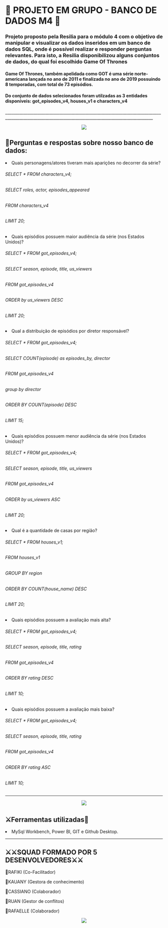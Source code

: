 # 🤺 PROJETO EM GRUPO - BANCO DE DADOS M4 🤺

<h3> Projeto proposto pela Resilia para o módulo 4 com o objetivo de manipular e visualizar os dados inseridos em um banco de dados SQL, onde é possível realizar e responder perguntas relevantes. 
Para isto, a Resilia disponibilizou alguns conjuntos de dados, do qual foi escolhido Game Of Thrones </h3>
 
 
<h4> Game Of Thrones, também apelidada como GOT é uma série norte-americana lançada no ano de 2011 e finalizada no ano de 2019 possuindo 8 temporadas, com total de 73 episódios. </h4>
<p> <h4>Do conjunto de dados selecionados foram utilzadas as 3 entidades disponíveis: got_episodes_v4, houses_v1 e characters_v4 </h4> <p/> 
________________________________________________________________________________________________________________________________________________________

  
     
     
     
<div align="center"><img src = "https://github.com/Rfknzg/M4---Projeto-em-Grupo-Resilia-/blob/main/IMG/GameofThrones%20FOTO%20PRINCIPAL.jpg?raw=true"></div>







<h2> 🤺Perguntas e respostas sobre nosso banco de dados: </h2>


<li>Quais personagens/atores tiveram mais aparições no decorrer da série? </li>

<h6>SELECT * FROM characters_v4;</h6>
<h6>SELECT roles, actor, episodes_appeared</h6>
<h6>FROM characters_v4</h6>
<h6>LIMIT 20;</h6>

<li>  Quais episódios possuem maior audiência da série (nos Estados Unidos)? </li>
<h6> SELECT * FROM got_episodes_v4;</h6>
<h6>SELECT season, episode, title, us_viewers</h6>
<h6>FROM got_episodes_v4</h6>
<h6>ORDER by us_viewers DESC</h6>
<h6>LIMIT 20; </h6>

<li>Qual a distribuição de episódios por diretor responsável? </li>
<h6>SELECT * FROM got_episodes_v4;</h6>
<h6>SELECT COUNT(episode) as episodes_by, director</h6>
<h6>FROM got_episodes_v4</h6>
<h6>group by director</h6>
<h6>ORDER BY COUNT(episode) DESC</h6>
<h6>LIMIT 15;</h6>

<li> Quais episódios possuem menor audiência da série (nos Estados Unidos)? </li>
<h6>SELECT * FROM got_episodes_v4;</h6>
<h6>SELECT season, episode, title, us_viewers</h6>
<h6>FROM got_episodes_v4</h6>
<h6>ORDER by us_viewers ASC</h6>
<h6>LIMIT 20;</h6>

<li> Qual é a quantidade de casas por região? </li>
<h6> SELECT * FROM houses_v1;</SELECT region, COUNT(house_name) as houses</h6>
<h6>FROM houses_v1</h6>
<h6>GROUP BY region</h6>
<h6>ORDER BY COUNT(house_name) DESC</h6>
<h6>LIMIT 20;</h6>

<li>Quais episódios possuem a avaliação mais alta?<?li>

<h6>SELECT * FROM got_episodes_v4;</h6>
<h6>SELECT season, episode, title, rating</h6>
<h6>FROM  got_episodes_v4</h6>
<h6>ORDER BY rating DESC</h6>
<h6>LIMIT 10;</h6>

<li> Quais episódios possuem a avaliação mais baixa?</li>

<h6>SELECT * FROM got_episodes_v4;</h6>
<h6>SELECT season, episode, title, rating</h6>
<h6>FROM  got_episodes_v4</h6>
<h6>ORDER BY rating ASC</h6>
<h6>LIMIT 10;<h6/>


____________________________________________________________________________________________

<div align="center"><img src="https://github.com/Rfknzg/M4---Projeto-em-Grupo-Resilia-/blob/main/IMG/bandeira%20do%20leao.png?raw=true"></div>
<h2>⚔Ferramentas utilizadas🤺</h2>
<li>MySql Workbench, Power BI, GIT e Github Desktop.</li>


____________________________________________________________________________________________


<h2> ⚔⚔SQUAD FORMADO POR 5 DESENVOLVEDORES⚔⚔ </h2>
<p>👾RAFIKI (Co-Facilitador)</p>
<p>👾KAUANY (Gestora de conhecimento)</p>
<p>👾CASSIANO (Colaborador)</p>
<p>👾RUAN (Gestor de conflitos)</p>
<p>👾RAFAELLE (Colaborador)</p>
<div align="center"><img src="https://github.com/Rfknzg/M4---Projeto-em-Grupo-Resilia-/blob/main/IMG/trono%20img.png?raw=true">

